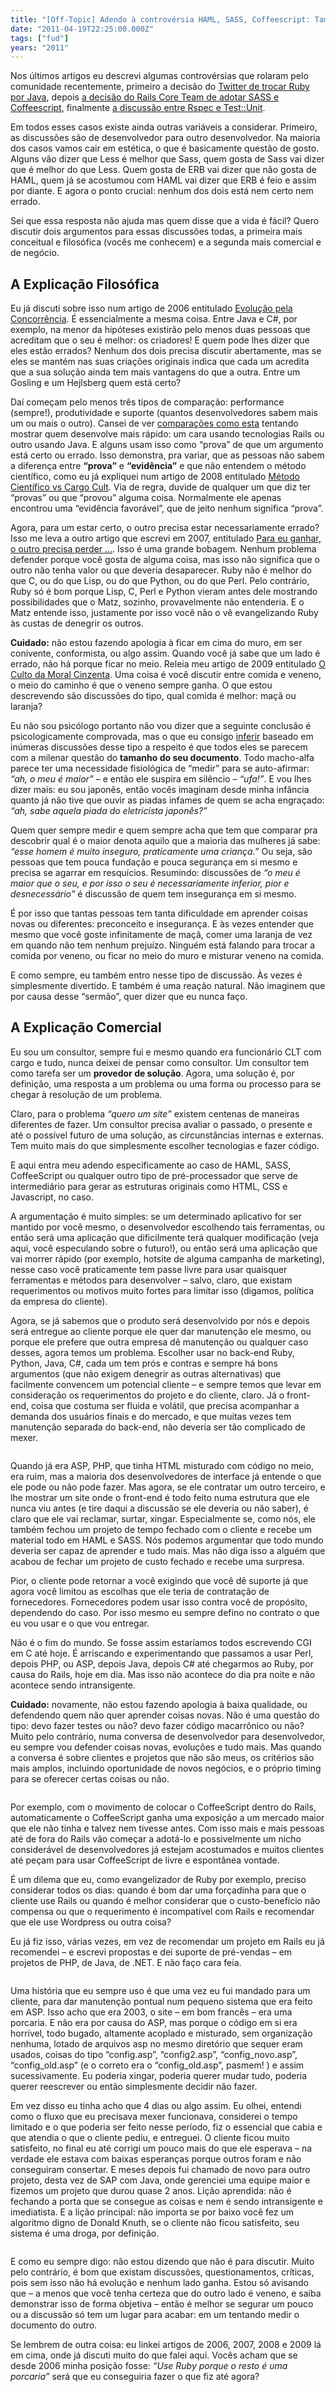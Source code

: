 ```yaml
---
title: "[Off-Topic] Adendo à controvérsia HAML, SASS, Coffeescript: Tamanho do Documento"
date: "2011-04-19T22:25:00.000Z"
tags: ["fud"]
years: "2011"
---
```


<p></p>
<p>Nos últimos artigos eu descrevi algumas controvérsias que rolaram pelo comunidade recentemente, primeiro a decisão do <a href="http://akitaonrails.com/2011/04/16/twitter-muda-de-ruby-para-java-ruby-e-3x-mais-lento-que-java">Twitter de trocar Ruby por Java</a>, depois <a href="http://akitaonrails.com/2011/04/16/a-controversia-coffeescript">a decisão do Rails Core Team de adotar <span class="caps">SASS</span> e Coffeescript</a>, finalmente <a href="http://akitaonrails.com/2011/04/17/a-controversia-test-unit-vs-rspec-cucumber">a discussão entre Rspec e Test::Unit</a>.</p>
<p>Em todos esses casos existe ainda outras variáveis a considerar. Primeiro, as discussões são de desenvolvedor para outro desenvolvedor. Na maioria dos casos vamos cair em estética, o que é basicamente questão de gosto. Alguns vão dizer que Less é melhor que Sass, quem gosta de Sass vai dizer que é melhor do que Less. Quem gosta de <span class="caps">ERB</span> vai dizer que não gosta de <span class="caps">HAML</span>, quem já se acostumou com <span class="caps">HAML</span> vai dizer que <span class="caps">ERB</span> é feio e assim por diante. E agora o ponto crucial: nenhum dos dois está nem certo nem errado.</p>
<p>Sei que essa resposta não ajuda mas quem disse que a vida é fácil? Quero discutir dois argumentos para essas discussões todas, a primeira mais conceitual e filosófica (vocês me conhecem) e a segunda mais comercial e de negócio.</p>
<p></p>
<p></p>
<h2>A Explicação Filosófica</h2>
<p>Eu já discuti sobre isso num artigo de 2006 entitulado <a href="https://akitaonrails.com/2006/09/27/evolução-pela-concorrência">Evolução pela Concorrência</a>. É essencialmente a mesma coisa. Entre Java e C#, por exemplo, na menor da hipóteses existirão pelo menos duas pessoas que acreditam que o seu é melhor: os criadores! E quem pode lhes dizer que eles estão errados? Nenhum dos dois precisa discutir abertamente, mas se eles se mantém nas suas criações originais indica que cada um acredita que a sua solução ainda tem mais vantagens do que a outra. Entre um Gosling e um Hejlsberg quem está certo?</p>
<p>Daí começam pelo menos três tipos de comparação: performance (sempre!), produtividade e suporte (quantos desenvolvedores sabem mais um ou mais o outro). Cansei de ver <a href="https://java.dzone.com/news/productivity-race-ruby-rails-v">comparações como esta</a> tentando mostrar quem desenvolve mais rápido: um cara usando tecnologias Rails ou outro usando Java. E alguns usam isso como “prova” de que um argumento está certo ou errado. Isso demonstra, pra variar, que as pessoas não sabem a diferença entre <strong>“prova”</strong> e <strong>“evidência”</strong> e que não entendem o método científico, como eu já expliquei num artigo de 2008 entitulado <a href="https://akitaonrails.com/2008/12/16/off-topic-m-todo-cient-fico-vs-cargo-cult">Método Científico vs Cargo Cult</a>. Via de regra, duvide de qualquer um que diz ter “provas” ou que “provou” alguma coisa. Normalmente ele apenas encontrou uma “evidência favorável”, que de jeito nenhum significa “prova”.</p>
<p>Agora, para um estar certo, o outro precisa estar necessariamente errado? Isso me leva a outro artigo que escrevi em 2007, entitulado <a href="https://akitaonrails.com/2007/10/23/para-eu-ganhar-o-outro-precisa-perder">Para eu ganhar, o outro precisa perder …</a>. Isso é uma grande bobagem. Nenhum problema defender porque você gosta de alguma coisa, mas isso não significa que o outro não tenha valor ou que deveria desaparecer. Ruby não é melhor do que C, ou do que Lisp, ou do que Python, ou do que Perl. Pelo contrário, Ruby só é bom porque Lisp, C, Perl e Python vieram antes dele mostrando possibilidades que o Matz, sozinho, provavelmente não entenderia. E o Matz entende isso, justamente por isso você não o vê evangelizando Ruby às custas de denegrir os outros.</p>
<p><strong>Cuidado:</strong> não estou fazendo apologia à ficar em cima do muro, em ser conivente, conformista, ou algo assim. Quando você já sabe que um lado é errado, não há porque ficar no meio. Releia meu artigo de 2009 entitulado <a href="https://akitaonrails.com/2009/09/08/off-topic-o-culto-da-moral-cinzenta">O Culto da Moral Cinzenta</a>. Uma coisa é você discutir entre comida e veneno, o meio do caminho é que o veneno sempre ganha. O que estou descrevendo são discussões do tipo, qual comida é melhor: maçã ou laranja?</p>
<div style="float: right; margin: 3px"><img src="https://s3.amazonaws.com/akitaonrails/assets/2011/4/19/penis-size_original.jpg?1303251476" srcset="https://s3.amazonaws.com/akitaonrails/assets/2011/4/19/penis-size_original.jpg?1303251476 2x" alt=""></div>
<p>Eu não sou psicólogo portanto não vou dizer que a seguinte conclusão é psicologicamente comprovada, mas o que eu consigo <a href="https://en.wikipedia.org/wiki/Inference">inferir</a> baseado em inúmeras discussões desse tipo a respeito é que todos eles se parecem com a milenar questão do <strong>tamanho do seu documento</strong>. Todo macho-alfa parece ter uma necessidade fisiológica de “medir” para se auto-afirmar: <em>“ah, o meu é maior”</em> – e então ele suspira em silêncio – <em>“ufa!”</em>. E vou lhes dizer mais: eu sou japonês, então vocês imaginam desde minha infância quanto já não tive que ouvir as piadas infames de quem se acha engraçado: <em>“ah, sabe aquela piada do eletricista japonês?”</em></p>
<p>Quem quer sempre medir e quem sempre acha que tem que comparar pra descobrir qual é o maior denota aquilo que a maioria das mulheres já sabe: <em>“esse homem é muito inseguro, praticamente uma criança.”</em> Ou seja, são pessoas que tem pouca fundação e pouca segurança em si mesmo e precisa se agarrar em resquícios. Resumindo: discussões de <em>“o meu é maior que o seu, e por isso o seu é necessariamente inferior, pior e desnecessário”</em> é discussão de quem tem insegurança em si mesmo.</p>
<p>É por isso que tantas pessoas tem tanta dificuldade em aprender coisas novas ou diferentes: preconceito e insegurança. E às vezes entender que mesmo que você goste infinitamente de maçã, comer uma laranja de vez em quando não tem nenhum prejuízo. Ninguém está falando para trocar a comida por veneno, ou ficar no meio do muro e misturar veneno na comida.</p>
<p>E como sempre, eu também entro nesse tipo de discussão. Às vezes é simplesmente divertido. E também é uma reação natural. Não imaginem que por causa desse “sermão”, quer dizer que eu nunca faço.</p>
<h2>A Explicação Comercial</h2>
<p>Eu sou um consultor, sempre fui e mesmo quando era funcionário <span class="caps">CLT</span> com cargo e tudo, nunca deixei de pensar como consultor. Um consultor tem como tarefa ser um <strong>provedor de solução</strong>. Agora, uma solução é, por definição, uma resposta a um problema ou uma forma ou processo para se chegar à resolução de um problema.</p>
<p>Claro, para o problema <em>“quero um site”</em> existem centenas de maneiras diferentes de fazer. Um consultor precisa avaliar o passado, o presente e até o possível futuro de uma solução, as circunstâncias internas e externas. Tem muito mais do que simplesmente escolher tecnologias e fazer código.</p>
<p>E aqui entra meu adendo especificamente ao caso de <span class="caps">HAML</span>, <span class="caps">SASS</span>, CoffeeScript ou qualquer outro tipo de pré-processador que serve de intermediário para gerar as estruturas originais como <span class="caps">HTML</span>, <span class="caps">CSS</span> e Javascript, no caso.</p>
<p>A argumentação é muito simples: se um determinado aplicativo for ser mantido por você mesmo, o desenvolvedor escolhendo tais ferramentas, ou então será uma aplicação que dificilmente terá qualquer modificação (veja aqui, você especulando sobre o futuro!), ou então será uma aplicação que vai morrer rápido (por exemplo, hotsite de alguma campanha de marketing), nesse caso você praticamente tem passe livre para usar quaisquer ferramentas e métodos para desenvolver – salvo, claro, que existam requerimentos ou motivos muito fortes para limitar isso (digamos, política da empresa do cliente).</p>
<p>Agora, se já sabemos que o produto será desenvolvido por nós e depois será entregue ao cliente porque ele quer dar manutenção ele mesmo, ou porque ele prefere que outra empresa dê manutenção ou qualquer caso desses, agora temos um problema. Escolher usar no back-end Ruby, Python, Java, C#, cada um tem prós e contras e sempre há bons argumentos (que não exigem denegrir as outras alternativas) que facilmente convencem um potencial cliente – e sempre temos que levar em consideração os requerimentos do projeto e do cliente, claro. Já o front-end, coisa que costuma ser fluida e volátil, que precisa acompanhar a demanda dos usuários finais e do mercado, e que muitas vezes tem manutenção separada do back-end, não deveria ser tão complicado de mexer.</p>
<p style="text-align: center"><img src="https://s3.amazonaws.com/akitaonrails/assets/2011/4/19/509_original.jpg?1303251744" srcset="https://s3.amazonaws.com/akitaonrails/assets/2011/4/19/509_original.jpg?1303251744 2x" alt=""></p>
<p>Quando já era <span class="caps">ASP</span>, <span class="caps">PHP</span>, que tinha <span class="caps">HTML</span> misturado com código no meio, era ruim, mas a maioria dos desenvolvedores de interface já entende o que ele pode ou não pode fazer. Mas agora, se ele contratar um outro terceiro, e lhe mostrar um site onde o front-end é todo feito numa estrutura que ele nunca viu antes (e tire daqui a discussão se ele deveria ou não saber), é claro que ele vai reclamar, surtar, xingar. Especialmente se, como nós, ele também fechou um projeto de tempo fechado com o cliente e recebe um material todo em <span class="caps">HAML</span> e <span class="caps">SASS</span>. Nós podemos argumentar que todo mundo deveria ser capaz de aprender e tudo mais. Mas não diga isso a alguém que acabou de fechar um projeto de custo fechado e recebe uma surpresa.</p>
<p>Pior, o cliente pode retornar a você exigindo que você dê suporte já que agora você limitou as escolhas que ele teria de contratação de fornecedores. Fornecedores podem usar isso contra você de propósito, dependendo do caso. Por isso mesmo eu sempre defino no contrato o que eu vou usar e o que vou entregar.</p>
<p>Não é o fim do mundo. Se fosse assim estaríamos todos escrevendo <span class="caps">CGI</span> em C até hoje. É arriscando e experimentando que passamos a usar Perl, depois <span class="caps">PHP</span>, ou <span class="caps">ASP</span>, depois Java, depois C# até chegarmos ao Ruby, por causa do Rails, hoje em dia. Mas isso não acontece do dia pra noite e não acontece sendo intransigente.</p>
<p><strong>Cuidado:</strong> novamente, não estou fazendo apologia à baixa qualidade, ou defendendo quem não quer aprender coisas novas. Não é uma questão do tipo: devo fazer testes ou não? devo fazer código macarrônico ou não? Muito pelo contrário, numa conversa de desenvolvedor para desenvolvedor, eu sempre vou defender coisas novas, evoluções e tudo mais. Mas quando a conversa é sobre clientes e projetos que não são meus, os critérios são mais amplos, incluindo oportunidade de novos negócios, e o próprio timing para se oferecer certas coisas ou não.</p>
<p style="text-align: center"><img src="https://s3.amazonaws.com/akitaonrails/assets/2011/4/19/angry_man1_original.jpg?1303251651" srcset="https://s3.amazonaws.com/akitaonrails/assets/2011/4/19/angry_man1_original.jpg?1303251651 2x" alt=""></p>
<p>Por exemplo, com o movimento de colocar o CoffeeScript dentro do Rails, automaticamente o CoffeeScript ganha uma exposição a um mercado maior que ele não tinha e talvez nem tivesse antes. Com isso mais e mais pessoas até de fora do Rails vão começar a adotá-lo e possivelmente um nicho considerável de desenvolvedores já estejam acostumados e muitos clientes até peçam para usar CoffeeScript de livre e espontânea vontade.</p>
<p>É um dilema que eu, como evangelizador de Ruby por exemplo, preciso considerar todos os dias: quando é bom dar uma forçadinha para que o cliente use Rails ou quando é melhor considerar que o custo-benefício não compensa ou que o requerimento é incompatível com Rails e recomendar que ele use Wordpress ou outra coisa?</p>
<p>Eu já fiz isso, várias vezes, em vez de recomendar um projeto em Rails eu já recomendei – e escrevi propostas e dei suporte de pré-vendas – em projetos de <span class="caps">PHP</span>, de Java, de .<span class="caps">NET</span>. E não faço cara feia.</p>
<p style="text-align: center"><img src="https://s3.amazonaws.com/akitaonrails/assets/2011/4/19/sm-client-satisfaction_original.jpg?1303251519" srcset="https://s3.amazonaws.com/akitaonrails/assets/2011/4/19/sm-client-satisfaction_original.jpg?1303251519 2x" alt=""></p>
<p>Uma história que eu sempre uso é que uma vez eu fui mandado para um cliente, para dar manutenção pontual num pequeno sistema que era feito em <span class="caps">ASP</span>. Isso acho que era 2003, o site – em bom francês – era uma porcaria. E não era por causa do <span class="caps">ASP</span>, mas porque o código em si era horrível, todo bugado, altamente acoplado e misturado, sem organização nenhuma, lotado de arquivos asp no mesmo diretório que sequer eram usados, coisas do tipo “config.asp”, “config2.asp”, “config_novo.asp”, “config_old.asp” (e o correto era o “config_old.asp”, pasmem! ) e assim sucessivamente. Eu poderia xingar, poderia querer mudar tudo, poderia querer reescrever ou então simplesmente decidir não fazer.</p>
<p>Em vez disso eu tinha acho que 4 dias ou algo assim. Eu olhei, entendi como o fluxo que eu precisava mexer funcionava, considerei o tempo limitado e o que poderia ser feito nesse período, fiz o essencial que cabia e que atendia o que o cliente pediu, e entreguei. O cliente ficou muito satisfeito, no final eu até corrigi um pouco mais do que ele esperava – na verdade ele estava com baixas esperanças porque outros foram e não conseguiram consertar. E meses depois fui chamado de novo para outro projeto, desta vez de <span class="caps">SAP</span> com Java, onde gerenciei uma equipe maior e fizemos um projeto que durou quase 2 anos. Lição aprendida: não é fechando a porta que se consegue as coisas e nem é sendo intransigente e imediatista. E a lição principal: não importa se por baixo você fez um algoritmo digno de Donald Knuth, se o cliente não ficou satisfeito, seu sistema é uma droga, por definição.</p>
<p style="text-align: center"><img src="https://s3.amazonaws.com/akitaonrails/assets/2011/4/19/hands_original.jpg?1303251485" srcset="https://s3.amazonaws.com/akitaonrails/assets/2011/4/19/hands_original.jpg?1303251485 2x" alt=""></p>
<p>E como eu sempre digo: não estou dizendo que não é para discutir. Muito pelo contrário, é bom que existam discussões, questionamentos, críticas, pois sem isso não há evolução e nenhum lado ganha. Estou só avisando que – a menos que você tenha certeza que do outro lado é veneno, e saiba demonstrar isso de forma objetiva – então é melhor se segurar um pouco ou a discussão só tem um lugar para acabar: em um tentando medir o documento do outro.</p>
<p>Se lembrem de outra coisa: eu linkei artigos de 2006, 2007, 2008 e 2009 lá em cima, onde já discuti muito do que falei aqui. Vocês acham que se desde 2006 minha posição fosse: <em>“Use Ruby porque o resto é uma porcaria”</em> será que eu conseguiria fazer o que fiz até agora?</p>
<p></p>